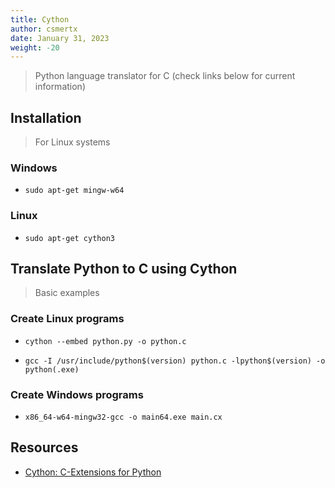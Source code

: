 ```yaml
---
title: Cython
author: csmertx
date: January 31, 2023
weight: -20
---
```


> Python language translator for C (check links below for current information)

## Installation

> For Linux systems

### Windows

- ```sudo apt-get mingw-w64```

### Linux

- ```sudo apt-get cython3```

## Translate Python to C using Cython

> Basic examples

### Create Linux programs

- ```cython --embed python.py -o python.c```

- ```gcc -I /usr/include/python$(version) python.c -lpython$(version) -o python(.exe)```

### Create Windows programs

- ```x86_64-w64-mingw32-gcc -o main64.exe main.cx```

## Resources

- [Cython: C-Extensions for Python](https://cython.org/)